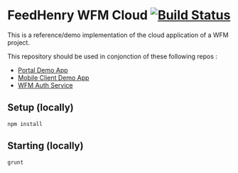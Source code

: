 # FeedHenry WFM Cloud [![Build Status](https://travis-ci.org/feedhenry-staff/wfm-cloud.png)](https://travis-ci.org/feedhenry-staff/wfm-cloud)

This is a reference/demo implementation of the cloud application of a WFM project.

This repository should be used in conjonction of these following repos :

- [Portal Demo App](https://github.com/feedhenry-staff/wfm-portal)
- [Mobile Client Demo App](https://github.com/feedhenry-staff/wfm-mobile)
- [WFM Auth Service](https://github.com/feedhenry-staff/wfm-auth)

## Setup (locally)

`npm install`

## Starting (locally)

`grunt`

